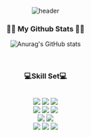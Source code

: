 <div align="center">
  
![header](https://capsule-render.vercel.app/api?type=Waving&text=My%20Life%20Portfolio&fontColor=FFFFFF&fontSize=40&fontAlignY=27&&color=7277D2&animation=twinkling)

</div>

<h3 align="center">👩‍💻 My Github Stats 👩‍💻</h3>

<div align="center">

![Anurag's GitHub stats](https://github-readme-stats.vercel.app/api?username=stc9606&show_icons=true&theme=dracula)  
</div>


<br>

<div align="center">

<h3 align="center">💻Skill Set💻</h3>
  
  <br>
  <img src="https://img.shields.io/badge/JAVA-007396?style=for-the-badge&logo=Java&logoColor=white">  
  <img src="https://img.shields.io/badge/SpringBoot-6DB33FF?style=for-the-badge&logo=SpringBoot&logoColor=white">
  <img src="https://img.shields.io/badge/SpringSecurity-6DB33F?style=for-the-badge&logo=SpringSecurity&logoColor=white">
  
  <br>
  
  <img src="https://img.shields.io/badge/React-61DAFB?style=for-the-badge&logo=react&logoColor=white">  
  <img src="https://img.shields.io/badge/JavaScript-F7DF1E?style=for-the-badge&logo=JavaScript&logoColor=white">
  <img src="https://img.shields.io/badge/TypeScript-3178C6?style=for-the-badge&logo=TypeScript&logoColor=white">
  
  <br>
  
  <img src="https://img.shields.io/badge/MySQL-4479A1?style=for-the-badge&logo=MySQL&logoColor=white">
  <img src="https://img.shields.io/badge/Docker-2496ED?style=for-the-badge&logo=Docker&logoColor=white">
  
  <br>
  
  <img src="https://img.shields.io/badge/git-F05032?style=for-the-badge&logo=git&logoColor=white">
  <img src="https://img.shields.io/badge/github-181717?style=for-the-badge&logo=github&logoColor=white">
  <img src="https://img.shields.io/badge/jenkins-D24939?style=for-the-badge&logo=jenkins&logoColor=white">
  
</div>
